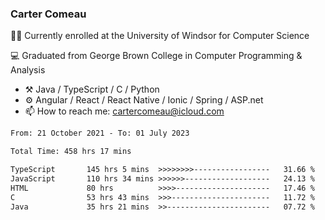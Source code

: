 ### Carter Comeau

🙋‍♂️ Currently enrolled at the University of Windsor for Computer Science

💻 Graduated from George Brown College in Computer Programming & Analysis

- ⚒️ Java / TypeScript / C / Python
- ⚙️ Angular / React / React Native / Ionic / Spring / ASP.net
- 📫 How to reach me: cartercomeau@icloud.com

<!--START_SECTION:waka-->

```txt
From: 21 October 2021 - To: 01 July 2023

Total Time: 458 hrs 17 mins

TypeScript       145 hrs 5 mins  >>>>>>>>-----------------   31.66 %
JavaScript       110 hrs 34 mins >>>>>>-------------------   24.13 %
HTML             80 hrs          >>>>---------------------   17.46 %
C                53 hrs 43 mins  >>>----------------------   11.72 %
Java             35 hrs 21 mins  >>-----------------------   07.72 %
```

<!--END_SECTION:waka-->
